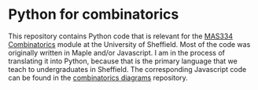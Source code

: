 # Python for combinatorics
This repository contains Python code that is relevant for the [MAS334 Combinatorics](https://strickland1.org/courses/MAS334) module at the University of Sheffield.  Most of the code was originally written in Maple and/or Javascript.  I am in the process of translating it into Python, because that is the primary language that we teach to undergraduates in Sheffield.  The corresponding Javascript code can be found in the [combinatorics diagrams](https://github.com/NeilStrickland/combinatorics_diagrams) repository.
